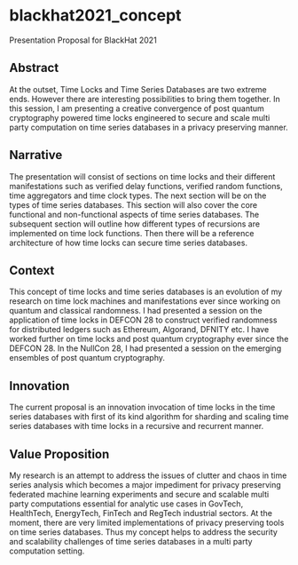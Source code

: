 # blackhat2021_concept
Presentation Proposal for BlackHat 2021

## Abstract
At the outset, Time Locks and Time Series Databases are two extreme ends. However there are interesting possibilities to bring them together. In this session, I am presenting a creative convergence of post quantum cryptography powered time locks engineered to secure and scale multi party computation on time series databases in a privacy preserving manner. 

## Narrative
The presentation will consist of sections on time locks and their different manifestations such as verified delay functions, verified random functions, time aggregators and time clock types. The next section will be on the types of time series databases. This section will also cover the core functional and non-functional aspects of time series databases. The subsequent section will outline how different types of recursions are implemented on time lock functions. Then there will be a reference architecture of how time locks can secure time series databases. 

## Context
This concept of time locks and time series databases is an evolution of my research on time lock machines and manifestations ever since working on quantum and classical randomness. I had presented a session on the application of time locks in DEFCON 28 to construct verified randomness for distributed ledgers such as Ethereum, Algorand, DFNITY etc. I have worked further on time locks and post quantum cryptography ever since the DEFCON 28. In the NullCon 28, I had presented a session on the emerging ensembles of post quantum cryptography. 

## Innovation
The current proposal is an innovation invocation of time locks in the time series databases with first of its kind algorithm for sharding and scaling time series databases with time locks in a recursive and recurrent manner. 

## Value Proposition
My research is an attempt to address the issues of clutter and chaos in time series analysis which becomes a major impediment for privacy preserving federated machine learning experiments and secure and scalable multi party computations essential for analytic use cases in GovTech, HealthTech, EnergyTech, FinTech and RegTech industrial sectors. At the moment, there are very limited implementations of privacy preserving tools on time series databases. Thus my concept helps to address the security and scalability challenges of time series databases in a multi party computation setting.
